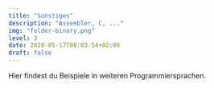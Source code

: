 ```yaml
---
title: "Sonstiges"
description: "Assembler, C, ..."
img: "folder-binary.png"
level: 3
date: 2020-05-17T08:03:54+02:00
draft: false
---
```


Hier findest du Beispiele in weiteren Programmiersprachen.